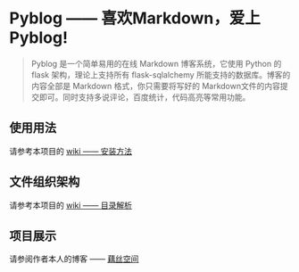 # Pyblog —— 喜欢Markdown，爱上Pyblog!

> Pyblog 是一个简单易用的在线 Markdown 博客系统，它使用 Python 的 flask 架构，理论上支持所有 flask-sqlalchemy 所能支持的数据库。博客的内容全部是 Markdown 格式，你只需要将写好的 Markdown文件的内容提交即可。同时支持多说评论，百度统计，代码高亮等常用功能。

## 使用用法

请参考本项目的 [wiki —— 安装方法](https://github.com/eastossifrage/pyblog/wiki/%E5%AE%89%E8%A3%85%E6%96%B9%E6%B3%95)

## 文件组织架构

请参考本项目的 [wiki —— 目录解析](https://github.com/eastossifrage/pyblog/wiki/%E7%9B%AE%E5%BD%95%E8%A7%A3%E6%9E%90)

## 项目展示

请参阅作者本人的博客 —— [藕丝空间](http://www.os373.cn)


